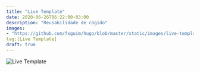 ```yaml
---
title: "Live Template"
date: 2020-06-26T06:22:00-03:00
description: "Reusabilidade de cógido"
images:
- "https://github.com/fxguim/hugo/blob/master/static/images/live-template/code-1839406_640.jpg?raw=true"
tag:[Live Template]
draft: true
---
```

![Live Template]("https://github.com/fxguim/hugo/blob/master/static/images/live-template/code-1839406_640.jpg?raw=true")

